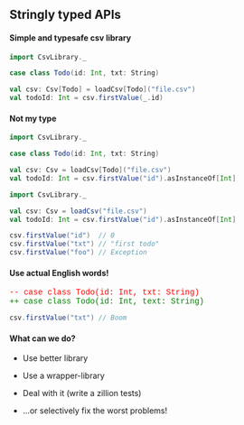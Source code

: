 ## Stringly typed APIs

#### Simple and typesafe csv library

```scala
import CsvLibrary._

case class Todo(id: Int, txt: String)

val csv: Csv[Todo] = loadCsv[Todo]("file.csv")
val todoId: Int = csv.firstValue(_.id)
```


#### Not my type

```scala
import CsvLibrary._

case class Todo(id: Int, txt: String)

val csv: Csv = loadCsv[Todo]("file.csv")
val todoId: Int = csv.firstValue("id").asInstanceOf[Int]
```
<!-- .element: class="fragment" data-fragment-index="1" -->
```scala
import CsvLibrary._

val csv: Csv = loadCsv("file.csv")
val todoId: Int = csv.firstValue("id").asInstanceOf[Int]
```
<!-- .element: class="fragment" data-fragment-index="2" -->

```scala
csv.firstValue("id")  // 0
csv.firstValue("txt") // "first todo"
csv.firstValue("foo") // Exception
```
<!-- .element: class="fragment" data-fragment-index="3" -->


#### Use actual English words!

<pre>
<span style="color:red; font-family:'Courier New'">-- case class Todo(id: Int, txt: String)</span>
<span style="color:green; font-family:'Courier New'">++ case class Todo(id: Int, text: String)</span>
</pre>
<!-- .element: class="fragment" data-fragment-index="1" -->

```scala
csv.firstValue("txt") // Boom
```
<!-- .element: class="fragment" data-fragment-index="2" -->


#### What can we do?

- Use better library
<!-- .element: class="fragment" data-fragment-index="1" -->
- Use a wrapper-library
<!-- .element: class="fragment" data-fragment-index="2" -->
- Deal with it (write a zillion tests)
<!-- .element: class="fragment" data-fragment-index="3" -->
- ...or selectively fix the worst problems!
<!-- .element: class="fragment" data-fragment-index="4" -->
